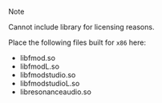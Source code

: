 > [!NOTE]
> Cannot include library for licensing reasons.  

Place the following files built for `x86` here:
  * libfmod.so
  * libfmodL.so
  * libfmodstudio.so
  * libfmodstudioL.so
  * libresonanceaudio.so

